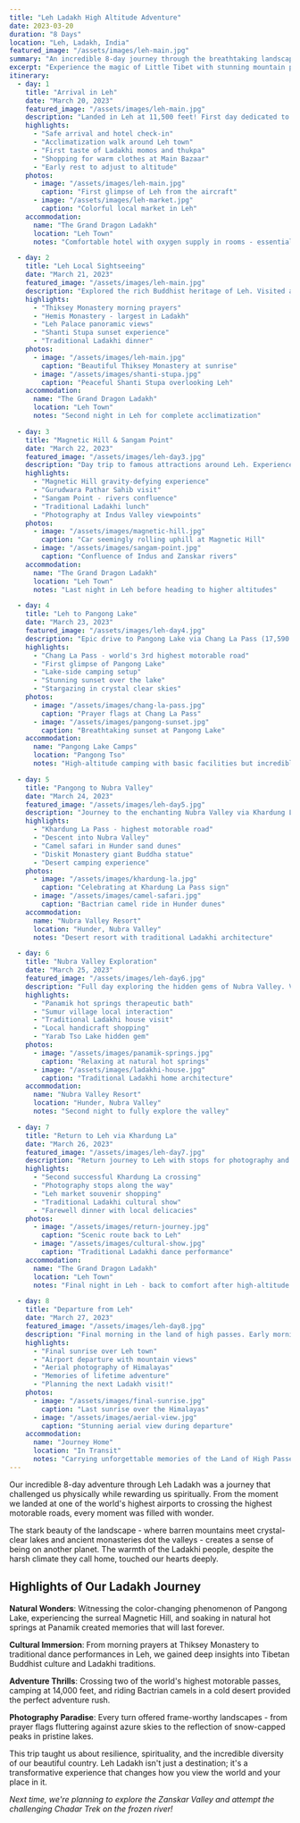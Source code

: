 ```yaml
---
title: "Leh Ladakh High Altitude Adventure"
date: 2023-03-20
duration: "8 Days"
location: "Leh, Ladakh, India"
featured_image: "/assets/images/leh-main.jpg"
summary: "An incredible 8-day journey through the breathtaking landscapes of Leh Ladakh, featuring pristine lakes, ancient monasteries, and the world's highest motorable roads in the Indian Himalayas."
excerpt: "Experience the magic of Little Tibet with stunning mountain passes, crystal-clear lakes, and rich Buddhist culture in one of the world's most spectacular high-altitude destinations."
itinerary:
  - day: 1
    title: "Arrival in Leh"
    date: "March 20, 2023"
    featured_image: "/assets/images/leh-main.jpg"
    description: "Landed in Leh at 11,500 feet! First day dedicated to acclimatization. Gentle walks around Leh town, visited the local market, and tried authentic Ladakhi cuisine. The mountain air is crisp and the views are absolutely stunning."
    highlights:
      - "Safe arrival and hotel check-in"
      - "Acclimatization walk around Leh town"
      - "First taste of Ladakhi momos and thukpa"
      - "Shopping for warm clothes at Main Bazaar"
      - "Early rest to adjust to altitude"
    photos:
      - image: "/assets/images/leh-main.jpg"
        caption: "First glimpse of Leh from the aircraft"
      - image: "/assets/images/leh-market.jpg"
        caption: "Colorful local market in Leh"
    accommodation:
      name: "The Grand Dragon Ladakh"
      location: "Leh Town"
      notes: "Comfortable hotel with oxygen supply in rooms - essential for first night acclimatization"

  - day: 2
    title: "Leh Local Sightseeing"
    date: "March 21, 2023"
    featured_image: "/assets/images/leh-main.jpg"
    description: "Explored the rich Buddhist heritage of Leh. Visited ancient monasteries and palaces, each offering incredible views and spiritual tranquility. The blend of Tibetan Buddhism and stunning Himalayan backdrop is mesmerizing."
    highlights:
      - "Thiksey Monastery morning prayers"
      - "Hemis Monastery - largest in Ladakh"
      - "Leh Palace panoramic views"
      - "Shanti Stupa sunset experience"
      - "Traditional Ladakhi dinner"
    photos:
      - image: "/assets/images/leh-main.jpg"
        caption: "Beautiful Thiksey Monastery at sunrise"
      - image: "/assets/images/shanti-stupa.jpg"
        caption: "Peaceful Shanti Stupa overlooking Leh"
    accommodation:
      name: "The Grand Dragon Ladakh"
      location: "Leh Town"
      notes: "Second night in Leh for complete acclimatization"

  - day: 3
    title: "Magnetic Hill & Sangam Point"
    date: "March 22, 2023"
    featured_image: "/assets/images/leh-day3.jpg"
    description: "Day trip to famous attractions around Leh. Experienced the mysterious Magnetic Hill phenomenon and witnessed the stunning confluence of Indus and Zanskar rivers. The landscape is otherworldly!"
    highlights:
      - "Magnetic Hill gravity-defying experience"
      - "Gurudwara Pathar Sahib visit"
      - "Sangam Point - rivers confluence"
      - "Traditional Ladakhi lunch"
      - "Photography at Indus Valley viewpoints"
    photos:
      - image: "/assets/images/magnetic-hill.jpg"
        caption: "Car seemingly rolling uphill at Magnetic Hill"
      - image: "/assets/images/sangam-point.jpg"
        caption: "Confluence of Indus and Zanskar rivers"
    accommodation:
      name: "The Grand Dragon Ladakh"
      location: "Leh Town"
      notes: "Last night in Leh before heading to higher altitudes"

  - day: 4
    title: "Leh to Pangong Lake"
    date: "March 23, 2023"
    featured_image: "/assets/images/leh-day4.jpg"
    description: "Epic drive to Pangong Lake via Chang La Pass (17,590 ft) - one of the world's highest motorable roads! The lake's changing colors from turquoise to deep blue left us speechless. Camping under the stars at 14,000 feet was magical."
    highlights:
      - "Chang La Pass - world's 3rd highest motorable road"
      - "First glimpse of Pangong Lake"
      - "Lake-side camping setup"
      - "Stunning sunset over the lake"
      - "Stargazing in crystal clear skies"
    photos:
      - image: "/assets/images/chang-la-pass.jpg"
        caption: "Prayer flags at Chang La Pass"
      - image: "/assets/images/pangong-sunset.jpg"
        caption: "Breathtaking sunset at Pangong Lake"
    accommodation:
      name: "Pangong Lake Camps"
      location: "Pangong Tso"
      notes: "High-altitude camping with basic facilities but incredible views"

  - day: 5
    title: "Pangong to Nubra Valley"
    date: "March 24, 2023"
    featured_image: "/assets/images/leh-day5.jpg"
    description: "Journey to the enchanting Nubra Valley via Khardung La Pass (18,380 ft) - the highest motorable road in the world! Rode double-humped Bactrian camels in the cold desert of Hunder. The contrast of sand dunes against snow-capped peaks is surreal."
    highlights:
      - "Khardung La Pass - highest motorable road"
      - "Descent into Nubra Valley"
      - "Camel safari in Hunder sand dunes"
      - "Diskit Monastery giant Buddha statue"
      - "Desert camping experience"
    photos:
      - image: "/assets/images/khardung-la.jpg"
        caption: "Celebrating at Khardung La Pass sign"
      - image: "/assets/images/camel-safari.jpg"
        caption: "Bactrian camel ride in Hunder dunes"
    accommodation:
      name: "Nubra Valley Resort"
      location: "Hunder, Nubra Valley"
      notes: "Desert resort with traditional Ladakhi architecture"

  - day: 6
    title: "Nubra Valley Exploration"
    date: "March 25, 2023"
    featured_image: "/assets/images/leh-day6.jpg"
    description: "Full day exploring the hidden gems of Nubra Valley. Visited remote villages, interacted with locals, and learned about their unique culture. The hot springs at Panamik were a perfect way to relax in this cold desert."
    highlights:
      - "Panamik hot springs therapeutic bath"
      - "Sumur village local interaction"
      - "Traditional Ladakhi house visit"
      - "Local handicraft shopping"
      - "Yarab Tso Lake hidden gem"
    photos:
      - image: "/assets/images/panamik-springs.jpg"
        caption: "Relaxing at natural hot springs"
      - image: "/assets/images/ladakhi-house.jpg"
        caption: "Traditional Ladakhi home architecture"
    accommodation:
      name: "Nubra Valley Resort"
      location: "Hunder, Nubra Valley"
      notes: "Second night to fully explore the valley"

  - day: 7
    title: "Return to Leh via Khardung La"
    date: "March 26, 2023"
    featured_image: "/assets/images/leh-day7.jpg"
    description: "Return journey to Leh with stops for photography and last-minute shopping. The second crossing of Khardung La felt like meeting an old friend. Spent the evening in Leh exploring areas we missed earlier."
    highlights:
      - "Second successful Khardung La crossing"
      - "Photography stops along the way"
      - "Leh market souvenir shopping"
      - "Traditional Ladakhi cultural show"
      - "Farewell dinner with local delicacies"
    photos:
      - image: "/assets/images/return-journey.jpg"
        caption: "Scenic route back to Leh"
      - image: "/assets/images/cultural-show.jpg"
        caption: "Traditional Ladakhi dance performance"
    accommodation:
      name: "The Grand Dragon Ladakh"
      location: "Leh Town"
      notes: "Final night in Leh - back to comfort after high-altitude adventure"

  - day: 8
    title: "Departure from Leh"
    date: "March 27, 2023"
    featured_image: "/assets/images/leh-day8.jpg"
    description: "Final morning in the land of high passes. Early morning flight offered spectacular aerial views of the Himalayas. Leaving Leh with hearts full of memories and a deep appreciation for this incredible landscape and culture."
    highlights:
      - "Final sunrise over Leh town"
      - "Airport departure with mountain views"
      - "Aerial photography of Himalayas"
      - "Memories of lifetime adventure"
      - "Planning the next Ladakh visit!"
    photos:
      - image: "/assets/images/final-sunrise.jpg"
        caption: "Last sunrise over the Himalayas"
      - image: "/assets/images/aerial-view.jpg"
        caption: "Stunning aerial view during departure"
    accommodation:
      name: "Journey Home"
      location: "In Transit"
      notes: "Carrying unforgettable memories of the Land of High Passes"
---
```


Our incredible 8-day adventure through Leh Ladakh was a journey that challenged us physically while rewarding us spiritually. From the moment we landed at one of the world's highest airports to crossing the highest motorable roads, every moment was filled with wonder.

The stark beauty of the landscape - where barren mountains meet crystal-clear lakes and ancient monasteries dot the valleys - creates a sense of being on another planet. The warmth of the Ladakhi people, despite the harsh climate they call home, touched our hearts deeply.

## Highlights of Our Ladakh Journey

**Natural Wonders**: Witnessing the color-changing phenomenon of Pangong Lake, experiencing the surreal Magnetic Hill, and soaking in natural hot springs at Panamik created memories that will last forever.

**Cultural Immersion**: From morning prayers at Thiksey Monastery to traditional dance performances in Leh, we gained deep insights into Tibetan Buddhist culture and Ladakhi traditions.

**Adventure Thrills**: Crossing two of the world's highest motorable passes, camping at 14,000 feet, and riding Bactrian camels in a cold desert provided the perfect adventure rush.

**Photography Paradise**: Every turn offered frame-worthy landscapes - from prayer flags fluttering against azure skies to the reflection of snow-capped peaks in pristine lakes.

This trip taught us about resilience, spirituality, and the incredible diversity of our beautiful country. Leh Ladakh isn't just a destination; it's a transformative experience that changes how you view the world and your place in it.

*Next time, we're planning to explore the Zanskar Valley and attempt the challenging Chadar Trek on the frozen river!* 